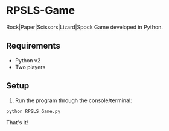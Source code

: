 # RPSLS-Game
Rock|Paper|Scissors|Lizard|Spock Game developed in Python.

## Requirements
- Python v2
- Two players

## Setup

1) Run the program through the console/terminal:
```Bash
python RPSLS_Game.py
```

That's it!
